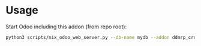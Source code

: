 # Usage

Start Odoo including this addon (from repo root):

```bash
python3 scripts/nix_odoo_web_server.py --db-name mydb --addon ddmrp_cron_actions_as_job
```
